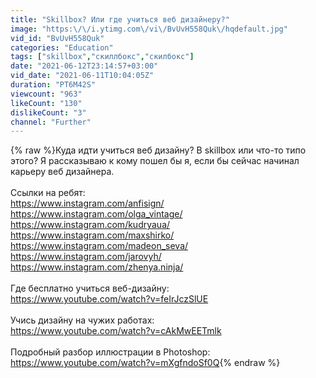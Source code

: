 ```yaml
---
title: "Skillbox? Или где учиться веб дизайнеру?"
image: "https:\/\/i.ytimg.com\/vi\/BvUvH558Quk\/hqdefault.jpg"
vid_id: "BvUvH558Quk"
categories: "Education"
tags: ["skillbox","скиллбокс","скилбокс"]
date: "2021-06-12T23:14:57+03:00"
vid_date: "2021-06-11T10:04:05Z"
duration: "PT6M42S"
viewcount: "963"
likeCount: "130"
dislikeCount: "3"
channel: "Further"
---
```

{% raw %}Куда идти учиться веб дизайну? В skillbox или что-то типо этого? Я рассказываю к кому пошел бы я, если бы сейчас начинал карьеру веб дизайнера.<br /><br />Ссылки на ребят:<br /><a rel="nofollow" target="blank" href="https://www.instagram.com/anfisign/">https://www.instagram.com/anfisign/</a><br /><a rel="nofollow" target="blank" href="https://www.instagram.com/olga_vintage/">https://www.instagram.com/olga_vintage/</a><br /><a rel="nofollow" target="blank" href="https://www.instagram.com/kudryaua/">https://www.instagram.com/kudryaua/</a><br /><a rel="nofollow" target="blank" href="https://www.instagram.com/maxshirko/">https://www.instagram.com/maxshirko/</a><br /><a rel="nofollow" target="blank" href="https://www.instagram.com/madeon_seva/">https://www.instagram.com/madeon_seva/</a><br /><a rel="nofollow" target="blank" href="https://www.instagram.com/jarovyh/">https://www.instagram.com/jarovyh/</a><br /><a rel="nofollow" target="blank" href="https://www.instagram.com/zhenya.ninja/">https://www.instagram.com/zhenya.ninja/</a><br /><br />Где бесплатно учиться веб-дизайну:<br /><a rel="nofollow" target="blank" href="https://www.youtube.com/watch?v=feIrJczSlUE">https://www.youtube.com/watch?v=feIrJczSlUE</a><br /><br />Учись дизайну на чужих работах:<br /><a rel="nofollow" target="blank" href="https://www.youtube.com/watch?v=cAkMwEETmlk">https://www.youtube.com/watch?v=cAkMwEETmlk</a><br /><br />Подробный разбор иллюстрации в Photoshop:<br /><a rel="nofollow" target="blank" href="https://www.youtube.com/watch?v=mXgfndoSf0Q">https://www.youtube.com/watch?v=mXgfndoSf0Q</a>{% endraw %}
